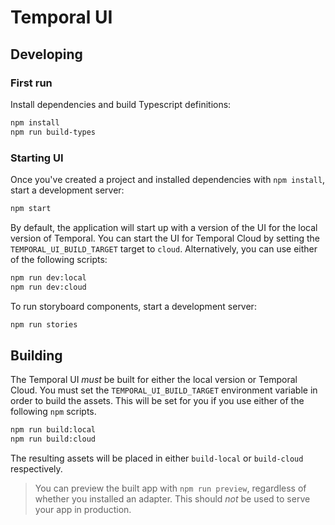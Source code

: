 # Temporal UI

## Developing

### First run

Install dependencies and build Typescript definitions:

```bash
npm install
npm run build-types
```

### Starting UI

Once you've created a project and installed dependencies with `npm install`, start a development server:

```bash
npm start
```

By default, the application will start up with a version of the UI for the local version of Temporal. You can start the UI for Temporal Cloud by setting the `TEMPORAL_UI_BUILD_TARGET` target to `cloud`. Alternatively, you can use either of the following scripts:

```bash
npm run dev:local
npm run dev:cloud
```

To run storyboard components, start a development server:

```bash
npm run stories
```

## Building

The Temporal UI _must_ be built for either the local version or Temporal Cloud. You must set the `TEMPORAL_UI_BUILD_TARGET` environment variable in order to build the assets. This will be set for you if you use either of the following `npm` scripts.

```bash
npm run build:local
npm run build:cloud
```

The resulting assets will be placed in either `build-local` or `build-cloud` respectively.

> You can preview the built app with `npm run preview`, regardless of whether you installed an adapter. This should _not_ be used to serve your app in production.
